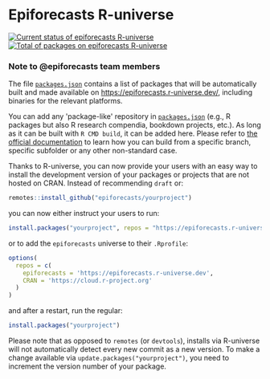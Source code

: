# Epiforecasts R-universe

[![Current status of epiforecasts R-universe](https://epiforecasts.r-universe.dev/badges/:registry)](https://github.com/r-universe/epiforecasts)
[![Total of packages on epiforecasts R-universe](https://epiforecasts.r-universe.dev/badges/:total)](https://epiforecasts.r-universe.dev/)

### Note to @epiforecasts team members

The file [`packages.json`](packages.json) contains a list of packages that will be automatically built and made available on https://epiforecasts.r-universe.dev/, including binaries for the relevant platforms.

You can add any 'package-like' repository in [`packages.json`](packages.json) (e.g., R packages but also R research compendia, bookdown projects, etc.). As long as it can be built with `R CMD build`, it can be added here. Please refer to [the official documentation](https://r-universe.dev/help/) to learn how you can build from a specific branch, specific subfolder or any other non-standard case.

Thanks to R-universe, you can now provide your users with an easy way to install the development version of your packages or projects that are not hosted on CRAN. Instead of recommending `draft` or:

```r
remotes::install_github("epiforecasts/yourproject")
```

you can now either instruct your users to run:

```r
install.packages("yourproject", repos = "https://epiforecasts.r-universe.dev")
```

or to add the `epiforecasts` universe to their `.Rprofile`:

```r
options(
  repos = c(
    epiforecasts = 'https://epiforecasts.r-universe.dev',
    CRAN = 'https://cloud.r-project.org'
  )
)
```

and after a restart, run the regular:

```r
install.packages("yourproject")
```

Please note that as opposed to `remotes` (or `devtools`), installs via R-universe will not automatically detect every new commit as a new version. To make a change available via `update.packages("yourproject")`, you need to increment the version number of your package.
